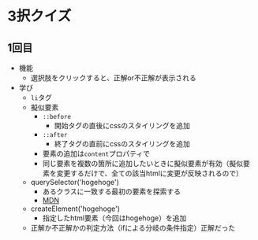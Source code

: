 # 3択クイズ

## 1回目
- 機能
    - 選択肢をクリックすると、正解or不正解が表示される
- 学び
    - `li`タグ
    - 擬似要素
        - `::before`
            - 開始タグの直後にcssのスタイリングを追加
        - `::after`
            - 終了タグの直前にcssのスタイリングを追加
        - 要素の追加は`content`プロパティで
        - 同じ要素を複数の箇所に追加したいときに擬似要素が有効（擬似要素を変更するだけで、全ての該当htmlに変更が反映されるので）
    - querySelector('hogehoge')
        - あるクラスに一致する最初の要素を探索する
        - [MDN](https://developer.mozilla.org/ja/docs/Web/API/Document/querySelector)
    - createElement('hogehoge')
        - 指定したhtml要素（今回はhogehoge）を追加
    - 正解か不正解かの判定方法（ifによる分岐の条件指定）正解だった